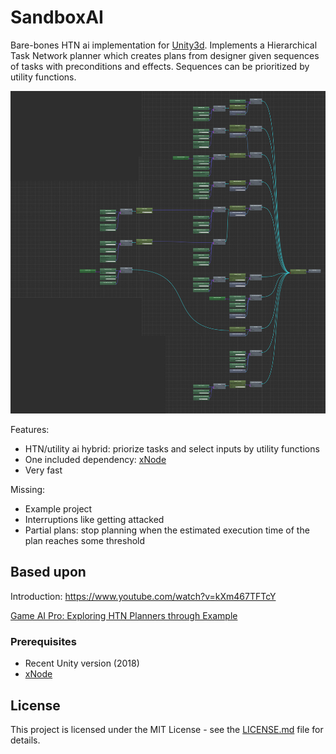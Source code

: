 # SandboxAI
Bare-bones HTN ai implementation for [Unity3d](https://unity3d.com).
Implements a Hierarchical Task Network planner which creates plans from designer given sequences of tasks with preconditions and effects.
Sequences can be prioritized by utility functions.

![Example Graph](Docs/ExampleGraph.jpg)

Features:
- HTN/utility ai hybrid: priorize tasks and select inputs by utility functions
- One included dependency: [xNode](https://github.com/Siccity/xNode)
- Very fast

Missing:
- Example project
- Interruptions like getting attacked
- Partial plans: stop planning when the estimated execution time of the plan reaches some threshold

## Based upon
Introduction: https://www.youtube.com/watch?v=kXm467TFTcY

[Game AI Pro: Exploring HTN Planners through Example](http://www.gameaipro.com/GameAIPro/GameAIPro_Chapter12_Exploring_HTN_Planners_through_Example.pdf)

### Prerequisites
- Recent Unity version (2018)
- [xNode](https://github.com/Siccity/xNode)

## License
This project is licensed under the MIT License - see the [LICENSE.md](LICENSE.md) file for details.
